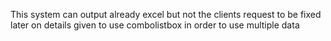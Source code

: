 This system can output already excel but not the clients request to be fixed later on 
details given to use combolistbox in order to use multiple data 
